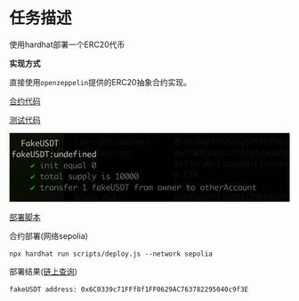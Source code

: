 # 任务描述

使用hardhat部署一个ERC20代币

**实现方式**

直接使用`openzeppelin`提供的ERC20抽象合约实现。

[合约代码](contracts/FakeUSDT.sol)

[测试代码](test/FakeUSDT.js)

![img.png](img.png)

[部署脚本](scripts/deploy.js)

合约部署(网络sepolia)

```
npx hardhat run scripts/deploy.js --network sepolia
```

部署结果([链上查询](https://sepolia.etherscan.io/address/0x6C0339c71FFf8f1FF0629AC763782295040c9f3E))

```
fakeUSDT address: 0x6C0339c71FFf8f1FF0629AC763782295040c9f3E
```
